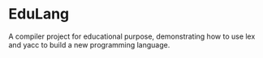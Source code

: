 # EduLang
A compiler project for educational purpose, demonstrating how to use lex and yacc to build a new programming language.
